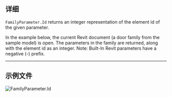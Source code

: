 ## 详细
`FamilyParameter.Id` returns an integer representation of the element id of the given parameter.

In the example below, the current Revit document (a door family from the sample model) is open. The parameters in the family are returned, along with the element id as an integer. Note: Built-In Revit parameters have a negative (-) prefix.
___
## 示例文件

![FamilyParameter.Id](./Revit.Elements.FamilyParameter.Id_img.jpg)
